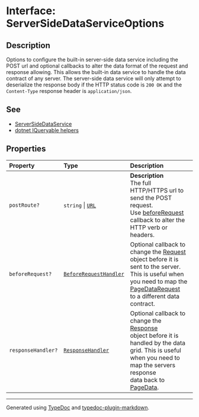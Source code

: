 # Interface: ServerSideDataServiceOptions

## Description

Options to configure the built-in server-side data service including the POST url and optional
callbacks to alter the data format of the request and response allowing. This allows the built-in data service
to handle the data contract of any server. The server-side data service will only attempt to deserialize the response
body if the HTTP status code is `200 OK` and the `Content-Type` response header is `application/json`.

## See

 - [ServerSideDataService](../classes/ServerSideDataService.md)
 - [dotnet IQueryable helpers](https://www.nuget.org/packages/DataGridVueDotnet/0.0.1-alpha)

## Properties

| Property | Type | Description |
| :------ | :------ | :------ |
| `postRoute?` | `string` \| [`URL`]( https://developer.mozilla.org/docs/Web/API/URL ) | **Description**<br />The full HTTP/HTTPS url to send the POST request.<br />Use [beforeRequest](ServerSideDataServiceOptions.md) callback to alter the HTTP verb or headers. |
| `beforeRequest?` | [`BeforeRequestHandler`](../type-aliases/BeforeRequestHandler.md) | Optional callback to change the [Request](https://developer.mozilla.org/docs/Web/API/Request)<br />object before it is sent to the server. This is useful when you need to map the [PageDataRequest](PageDataRequest.md)<br />to a different data contract. |
| `responseHandler?` | [`ResponseHandler`](../type-aliases/ResponseHandler.md) | Optional callback to change the [Response](https://developer.mozilla.org/docs/Web/API/Response)<br />object before it is handled by the data grid. This is useful when you need to map the servers response<br />data back to [PageData](PageData.md). |

***

Generated using [TypeDoc](https://typedoc.org) and [typedoc-plugin-markdown](https://typedoc-plugin-markdown.org).
